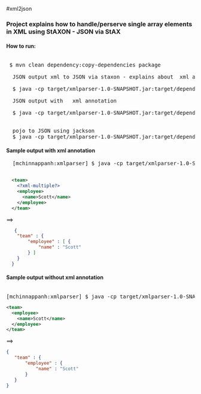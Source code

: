 #xml2json

### Project explains how to handle/perserve single array elements in XML using StAXON - JSON via StAX

#### How to run:

<pre>

 $ mvn clean dependency:copy-dependencies package

  JSON output xml to JSON via staxon - explains about <?xml-multiple?> xml annotation

  $ java -cp target/xmlparser-1.0-SNAPSHOT.jar:target/dependency/* org.mohansun.dev.App emp.xml

  JSON output with  <?xml-multiple?> xml annotation

  $ java -cp target/xmlparser-1.0-SNAPSHOT.jar:target/dependency/* org.mohansun.dev.App emp2.xml


  pojo to JSON using jackson
  $ java -cp target/xmlparser-1.0-SNAPSHOT.jar:target/dependency/* org.mohansun.dev.Mapper
</pre>


#### Sample output  **with** <?xml-multiple?> xml annotation

<pre>
  [mchinnappanh:xmlparser] $ java -cp target/xmlparser-1.0-SNAPSHOT.jar:target/dependency/* org.mohansun.dev.App emp.xml

</pre>
```xml
  <team>
    <?xml-multiple?>
    <employee>
      <name>Scott</name>
    </employee>
  </team>
```

   ==>
```json
   {
  	"team" : {
  		"employee" : [ {
  			"name" : "Scott"
  		} ]
  	}
  }
```

#### Sample output  **without** <?xml-multiple?> xml annotation

<pre>

[mchinnappanh:xmlparser] $ java -cp target/xmlparser-1.0-SNAPSHOT.jar:target/dependency/* org.mohansun.dev.App emp2.xml
</pre>

```xml
<team>
  <employee>
    <name>Scott</name>
  </employee>
</team>
```

 ==>

 ```json
 {
	"team" : {
		"employee" : {
			"name" : "Scott"
		}
	}
}
```

